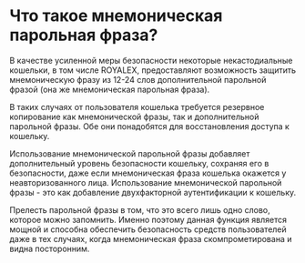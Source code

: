 # Что такое мнемоническая парольная фраза?

В качестве усиленной меры безопасности некоторые некастодиальные кошельки, в том числе ROYALEX, предоставляют возможность защитить мнемоническую фразу из 12-24 слов дополнительной парольной фразой (она же мнемоническая парольная фраза).

В таких случаях от пользователя кошелька требуется резервное копирование как мнемонической фразы, так и дополнительной парольной фразы. Обе они понадобятся для восстановления доступа к кошельку.

Использование мнемонической парольной фразы добавляет дополнительный уровень безопасности кошельку, сохраняя его в безопасности, даже если мнемоническая фраза кошелька окажется у неавторизованного лица. Использование мнемонической парольной фразы - это как добавление двухфакторной аутентификации к кошельку.

Прелесть парольной фразы в том, что это всего лишь одно слово, которое можно запомнить. Именно поэтому данная функция является мощной и способна обеспечить безопасность средств пользователей даже в тех случаях, когда мнемоническая фраза скомпрометирована и видна посторонним.